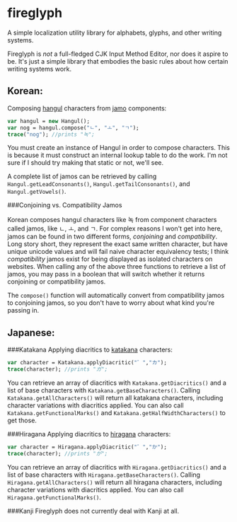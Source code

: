 # fireglyph
A simple localization utility library for alphabets, glyphs, and other writing systems.

Fireglyph is *not* a full-fledged CJK Input Method Editor, nor does it aspire to be. It's just a simple library that embodies the basic rules about how certain writing systems work.

## Korean:

Composing [hangul](https://en.wikipedia.org/wiki/Hangul) characters from [jamo](https://en.wikipedia.org/wiki/Hangul_consonant_and_vowel_tables) components:

```haxe
var hangul = new Hangul();
var nog = hangul.compose("ㄴ", "ㅗ", "ㄱ");
trace("nog"); //prints "녹";
```

You must create an instance of Hangul in order to compose characters. This is because it must construct an internal lookup table to do the work. I'm not sure if I should try making that static or not, we'll see.

A complete list of jamos can be retrieved by calling `Hangul.getLeadConsonants()`, `Hangul.getTailConsonants()`, and `Hangul.getVowels()`. 

###Conjoining vs. Compatibility Jamos

Korean composes hangul characters like 녹 from component characters called jamos, like ㄴ, ㅗ, and ㄱ. For complex reasons I won't get into here, jamos can be found in two different forms, *conjoining* and *compatibility*. Long story short, they represent the exact same written character, but have unique unicode values and will fail naive character equivalency tests; I think *compatibility* jamos exist for being displayed as isolated characters on websites. When calling any of the above three functions to retrieve a list of jamos, you may pass in a boolean that will switch whether it returns conjoining or compatibility jamos.

The `compose()` function will automatically convert from compatibility jamos to conjoining jamos, so you don't have to worry about what kind you're passing in.

## Japanese:

###Katakana
Applying diacritics to [katakana](https://en.wikipedia.org/wiki/Katakana) characters:
```haxe
var character = Katakana.applyDiacritic("゛","カ");
trace(character); //prints "ガ";
```

You can retrieve an array of diacritics with `Katakana.getDiacritics()` and a list of base characters with `Katakana.getBaseCharacters()`. Calling `Katakana.getAllCharacters()` will return all katakana characters, including character variations with diacritics applied. You can also call `Katakana.getFunctionalMarks()` and `Katakana.getHalfWidthCharacters()` to get those.


###Hiragana
Applying diacritics to [hiragana](https://en.wikipedia.org/wiki/Hiragana) characters:
```haxe
var character = Hiragana.applyDiacritic("゛","か");
trace(character); //prints "が";
```

You can retrieve an array of diacritics with `Hiragana.getDiacritics()` and a list of base characters with `Hiragana.getBaseCharacters()`. Calling `Hiragana.getAllCharacters()` will return all hiragana characters, including character variations with diacritics applied. You can also call `Hiragana.getFunctionalMarks()`.

###Kanji
Fireglyph does not currently deal with Kanji at all.
